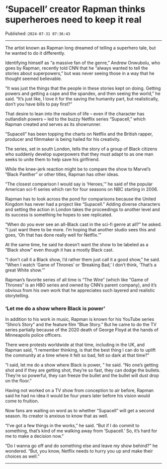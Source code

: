 # ‘Supacell’ creator Rapman thinks superheroes need to keep it real

Published :`2024-07-31 07:36:43`

---

The artist known as Rapman long dreamed of telling a superhero tale, but he wanted to do it differently.

Identifying himself as “a massive fan of the genre,” Andrew Onwubolu, who goes by Rapman, recently told CNN that he “always wanted to tell the stories about superpowers,” but was never seeing those in a way that he thought seemed believable.

“It was just the things that the people in these stories kept on doing. Getting powers and getting a cape and the spandex, and then seeing the world,” he said. “It’s just like, I love it for the saving the humanity part, but realistically, don’t you have bills to pay first?”

That desire to lean into the realism of life – even if the character has outlandish powers – led to the buzzy Netflix series “Supacell,” which Rapman created and serves as its showrunner.

“Supacell” has been topping the charts on Netflix and the British rapper, producer and filmmaker is being hailed for his creativity.

The series, set in south London, tells the story of a group of Black citizens who suddenly develop superpowers that they must adapt to as one man seeks to unite them to help save his girlfriend.

While the knee-jerk reaction might be to compare the show to Marvel’s “Black Panther” or other titles, Rapman has other ideas.

“The closest comparison I would say is ‘Heroes,’” he said of the popular American sci-fi series which ran for four seasons on NBC starting in 2006.

Rapman has to look across the pond for comparisons because the United Kingdom has never had a project like “Supacell.” Adding diverse characters and setting the action in London takes the proceedings to another level and its success is something he hopes to see replicated.

“When do you ever see an all-Black cast in the sci-fi genre at all?” he asked. “I just want there to be more. I’m hoping that another studio sees this and goes, ‘Oh that has done really well for Netflix.’”

At the same time, he said he doesn’t want the show to be labeled as a “Black show” even though it has a mostly Black cast.

“I don’t call it a Black show, I’d rather them just call it a good show,” he said. “When I watch ‘Game of Thrones’ or ‘Breaking Bad,’ I don’t think, ‘That’s a great White show.’”

Rapman’s favorite series of all time is “The Wire” (which like “Game of Thrones” is an HBO series and owned by CNN’s parent company), and it’s obvious from his own work that he appreciates such layered and realistic storytelling.

### ‘Let me do a show where Black is power’

In addition to his work in music, Rapman is known for his YouTube series “Shiro’s Story” and the feature film “Blue Story.” But he came to do the TV series partially because of the 2020 death of George Floyd at the hands of Minneapolis police officers.

There were protests worldwide at that time, including in the UK, and Rapman said, “I remember thinking, is that the best thing I can do to uplift the community at a time where it felt so bad, felt so dark at that time?”

“I said, let me do a show where Black is power, ” he said. “No one’s getting shot and if they are getting shot, they’re so fast, they can dodge the bullets. They’re so powerful, they can freeze the bullet and the bullet will dust drop on the floor.”

Having not worked on a TV show from conception to air before, Rapman said he had no idea it would be four years later before his vision would come to fruition.

Now fans are waiting on word as to whether “Supacell” will get a second season. Its creator is anxious to know that as well.

“I’ve got a few things in the works,” he said. “But if I do commit to something, that’s kind of me walking away from ‘Supacell.’ So, it’s hard for me to make a decision now.”

“Do I wanna go off and do something else and leave my show behind?” he wondered. “But, you know, Netflix needs to hurry you up and make their choices as well.”

---


